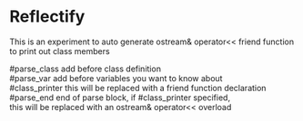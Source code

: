 # Reflectify

This is an experiment to auto generate ostream& operator<< friend function 
to print out class members


\#parse_class                 add before class definition  
\#parse_var                   add before variables you want to know about  
\#class_printer               this will be replaced with a friend function declaration  
\#parse_end                   end of parse block, if \#class_printer specified,  
                              this will be replaced with an ostream& operator<< overload  

